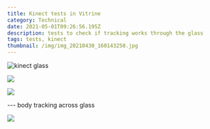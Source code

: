 ```yaml
---
title: Kinect tests in Vitrine
category: Technical
date: 2021-05-01T09:26:56.195Z
description: tests to check if tracking works through the glass
tags: tests, kinect
thumbnail: /img/img_20210430_160143250.jpg
---
```

![](/img/img_20210430_160143250.jpg "kinect glass ")



![](/img/lu4.png)



![](/img/lu.png)



\--- body tracking across glass

![](/img/lu3.png)

![]()